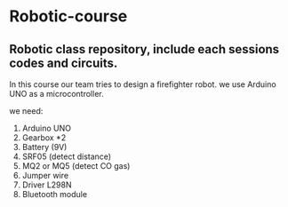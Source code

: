 # Robotic-course
Robotic class repository, include each sessions codes and circuits.
-------------------------------------------------------------------
In this course our team tries to design a firefighter robot.
we use Arduino UNO as a microcontroller.

we need:
1) Arduino UNO
2) Gearbox *2
3) Battery (9V)
4) SRF05 (detect distance)
5) MQ2 or MQ5 (detect CO gas)
6) Jumper wire
7) Driver L298N
8) Bluetooth module 
